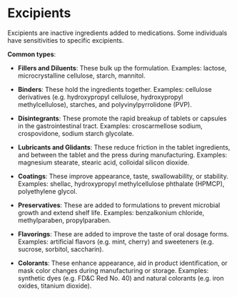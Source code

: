 [//]: # (
source: gpt-3 + jph editing
tags: medications triggers
)

# Excipients

Excipients are inactive ingredients added to medications. Some individuals have sensitivities to specific excipients.

**Common types**:

* **Fillers and Diluents**: These bulk up the formulation. Examples: lactose, microcrystalline cellulose, starch, mannitol.

* **Binders**: These hold the ingredients together. Examples: cellulose derivatives (e.g. hydroxypropyl cellulose, hydroxypropyl methylcellulose), starches, and polyvinylpyrrolidone (PVP).

* **Disintegrants**: These promote the rapid breakup of tablets or capsules in the gastrointestinal tract. Examples: croscarmellose sodium, crospovidone, sodium starch glycolate.

* **Lubricants and Glidants**: These reduce friction in the tablet ingredients, and between the tablet and the press during manufacturing. Examples: magnesium stearate, stearic acid, colloidal silicon dioxide.

* **Coatings**: These improve appearance, taste, swallowability, or stability. Examples: shellac, hydroxypropyl methylcellulose phthalate (HPMCP), polyethylene glycol.

* **Preservatives**: These are added to formulations to prevent microbial growth and extend shelf life. Examples: benzalkonium chloride, methylparaben, propylparaben.

* **Flavorings**: These are added to improve the taste of oral dosage forms. Examples: artificial flavors (e.g. mint, cherry) and sweeteners (e.g. sucrose, sorbitol, saccharin).

* **Colorants**: These enhance appearance, aid in product identification, or mask color changes during manufacturing or storage. Examples: synthetic dyes (e.g. FD&C Red No. 40) and natural colorants (e.g. iron oxides, titanium dioxide).
